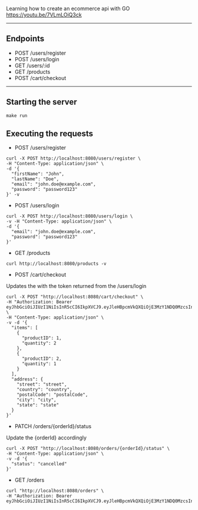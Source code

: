 
Learning how to create an ecommerce api with GO https://youtu.be/7VLmLOiQ3ck

---

## Endpoints

- POST /users/register
- POST /users/login
- GET /users/:id
- GET /products
- POST /cart/checkout


---

## Starting the server

`make run`

## Executing the requests

- POST /users/register

```
curl -X POST http://localhost:8080/users/register \
-H "Content-Type: application/json" \
-d '{
  "firstName": "John",
  "lastName": "Doe",
  "email": "john.doe@example.com",
  "password": "password123"
}' -v
```


- POST /users/login

```
curl -X POST http://localhost:8080/users/login \
-v -H "Content-Type: application/json" \
-d '{
  "email": "john.doe@example.com",
  "password": "password123"
}'
```


- GET /products

```
curl http://localhost:8080/products -v
```


- POST /cart/checkout

Updates the <your-auth-token> with the token returned from the /users/login

```
curl -X POST "http://localhost:8080/cart/checkout" \
-H "Authorization: Bearer eyJhbGciOiJIUzI1NiIsInR5cCI6IkpXVCJ9.eyJleHBpcmVkQXQiOjE3MzY1NDQ0MzcsInVzZXJJRCI6IjEifQ.RheIuNCQbv0qlAEo4ABco32gQCZriJkafbcu1Du3e1s" \
-H "Content-Type: application/json" \
-v -d '{
  "items": [
    {
      "productID": 1,
      "quantity": 2
    },
    {
      "productID": 2,
      "quantity": 1
    }
  ],
  "address": {
    "street": "street",
    "country": "country",
    "postalCode": "postalCode",
    "city": "city",
    "state": "state"
  }
}'
```

- PATCH /orders/{orderId}/status

Update the {orderId} accordingly

```
curl -X POST "http://localhost:8080/orders/{orderId}/status" \
-H "Content-Type: application/json" \
-v -d '{
  "status": "cancelled"
}'
```

- GET /orders

```
curl "http://localhost:8080/orders" \
-H "Authorization: Bearer eyJhbGciOiJIUzI1NiIsInR5cCI6IkpXVCJ9.eyJleHBpcmVkQXQiOjE3MzY1NDQ0MzcsInVzZXJJRCI6IjEifQ.RheIuNCQbv0qlAEo4ABco32gQCZriJkafbcu1Du3e1s"
```
